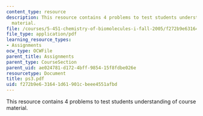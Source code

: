 ```yaml
---
content_type: resource
description: This resource contains 4 problems to test students understanding of course
  material.
file: /courses/5-451-chemistry-of-biomolecules-i-fall-2005/f272b9e631641d61901cbeee4551afbd_ps3.pdf
file_type: application/pdf
learning_resource_types:
- Assignments
ocw_type: OCWFile
parent_title: Assignments
parent_type: CourseSection
parent_uid: ae024781-d172-4bff-9854-15f8fdbe026e
resourcetype: Document
title: ps3.pdf
uid: f272b9e6-3164-1d61-901c-beee4551afbd
---
```

This resource contains 4 problems to test students understanding of course material.

